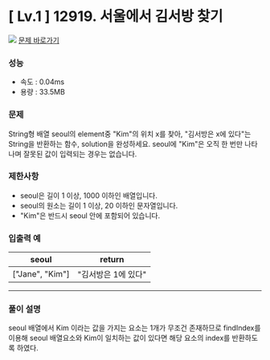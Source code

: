 # [ Lv.1 ] 12919. 서울에서 김서방 찾기

<img src="https://img.shields.io/badge/JavaScript-orange?style=flat&logo=javascript&logoColor=auto"/> [문제 바로가기](https://school.programmers.co.kr/learn/courses/30/lessons/12919)

### 성능

- 속도 : 0.04ms
- 용량 : 33.5MB

### 문제

String형 배열 seoul의 element중 "Kim"의 위치 x를 찾아, "김서방은 x에 있다"는 String을 반환하는 함수, solution을 완성하세요. seoul에 "Kim"은 오직 한 번만 나타나며 잘못된 값이 입력되는 경우는 없습니다.

### 제한사항

- seoul은 길이 1 이상, 1000 이하인 배열입니다.
- seoul의 원소는 길이 1 이상, 20 이하인 문자열입니다.
- "Kim"은 반드시 seoul 안에 포함되어 있습니다.

### 입출력 예

| seoul           | return              |
| --------------- | ------------------- |
| ["Jane", "Kim"] | "김서방은 1에 있다" |

---

### 풀이 설명

seoul 배열에서 Kim 이라는 값을 가지는 요소는 1개가 무조건 존재하므로 findIndex를 이용해 seoul 배열요소와 Kim이 일치하는 값이 있다면 해당 요소의 index를 반환하도록 하였다.
